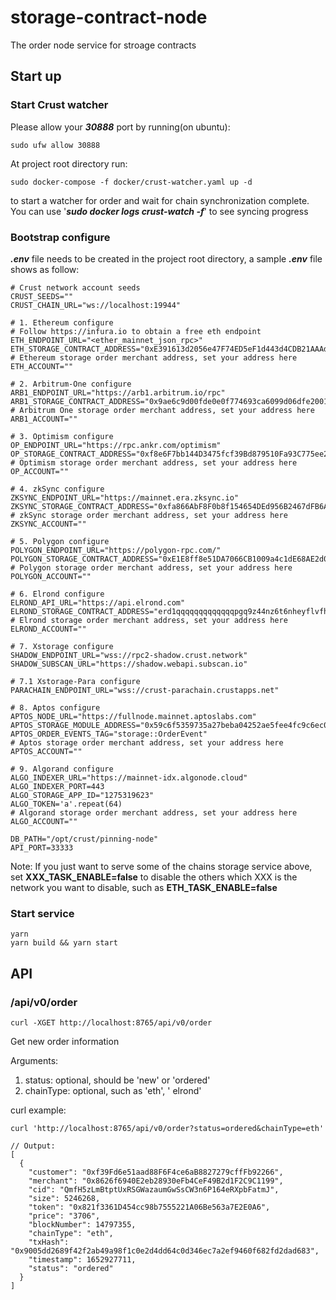 # storage-contract-node
The order node service for stroage contracts

## Start up

### Start Crust watcher 

Please allow your ***30888*** port by running(on ubuntu):
```
sudo ufw allow 30888
```

At project root directory run:
```
sudo docker-compose -f docker/crust-watcher.yaml up -d
```
to start a watcher for order and wait for chain synchronization complete. You can use '***sudo docker logs crust-watch -f***' to see syncing progress

### Bootstrap configure 
***.env*** file needs to be created in the project root directory, a sample ***.env*** file shows as follow:
```
# Crust network account seeds
CRUST_SEEDS=""
CRUST_CHAIN_URL="ws://localhost:19944"

# 1. Ethereum configure
# Follow https://infura.io to obtain a free eth endpoint
ETH_ENDPOINT_URL="<ether_mainnet_json_rpc>"
ETH_STORAGE_CONTRACT_ADDRESS="0xE391613d2056e47F74ED5eF1d443d4CDB21AAAd9"
# Ethereum storage order merchant address, set your address here
ETH_ACCOUNT=""

# 2. Arbitrum-One configure
ARB1_ENDPOINT_URL="https://arb1.arbitrum.io/rpc"
ARB1_STORAGE_CONTRACT_ADDRESS="0x9ae6c9d00fde0e0f774693ca6099d06dfe2001c6"
# Arbitrum One storage order merchant address, set your address here
ARB1_ACCOUNT=""

# 3. Optimism configure
OP_ENDPOINT_URL="https://rpc.ankr.com/optimism"
OP_STORAGE_CONTRACT_ADDRESS="0xf8e6F7bb144D3475fcf39Bd879510Fa93C775ee2"
# Optimism storage order merchant address, set your address here
OP_ACCOUNT=""

# 4. zkSync configure
ZKSYNC_ENDPOINT_URL="https://mainnet.era.zksync.io"
ZKSYNC_STORAGE_CONTRACT_ADDRESS="0xfa866AbF8F0b8f154654DEd956B2467dFB6A4135"
# zkSync storage order merchant address, set your address here
ZKSYNC_ACCOUNT=""

# 5. Polygon configure
POLYGON_ENDPOINT_URL="https://polygon-rpc.com/"
POLYGON_STORAGE_CONTRACT_ADDRESS="0xE1E8ff8e51DA7066CB1009a4c1dE68AE2d095655"
# Polygon storage order merchant address, set your address here
POLYGON_ACCOUNT=""

# 6. Elrond configure
ELROND_API_URL="https://api.elrond.com"
ELROND_STORAGE_CONTRACT_ADDRESS="erd1qqqqqqqqqqqqqpgq9z44nz6t6nheyflvfh94syzky84gk0d8j3vss49tnh"
# Elrond storage order merchant address, set your address here
ELROND_ACCOUNT=""

# 7. Xstorage configure
SHADOW_ENDPOINT_URL="wss://rpc2-shadow.crust.network"
SHADOW_SUBSCAN_URL="https://shadow.webapi.subscan.io"

# 7.1 Xstorage-Para configure
PARACHAIN_ENDPOINT_URL="wss://crust-parachain.crustapps.net"

# 8. Aptos configure
APTOS_NODE_URL="https://fullnode.mainnet.aptoslabs.com"
APTOS_STORAGE_MODULE_ADDRESS="0x59c6f5359735a27beba04252ae5fee4fc9c6ec0b7e22dab9f5ed7173283c54d0"
APTOS_ORDER_EVENTS_TAG="storage::OrderEvent"
# Aptos storage order merchant address, set your address here
APTOS_ACCOUNT=""

# 9. Algorand configure
ALGO_INDEXER_URL="https://mainnet-idx.algonode.cloud"
ALGO_INDEXER_PORT=443
ALGO_STORAGE_APP_ID="1275319623"
ALGO_TOKEN='a'.repeat(64)
# Algorand storage order merchant address, set your address here
ALGO_ACCOUNT=""

DB_PATH="/opt/crust/pinning-node"
API_PORT=33333
```
Note: If you just want to serve some of the chains storage service above, set **XXX_TASK_ENABLE=false** to disable the others which XXX is the network you want to disable, such as **ETH_TASK_ENABLE=false**

### Start service
```
yarn
yarn build && yarn start
```

## API

### /api/v0/order

```
curl -XGET http://localhost:8765/api/v0/order
```

Get new order information

Arguments:
1. status: optional, should be 'new' or 'ordered'
1. chainType: optional, such as 'eth', ' elrond'

curl example:
```
curl 'http://localhost:8765/api/v0/order?status=ordered&chainType=eth'

// Output:
[
  {
    "customer": "0xf39Fd6e51aad88F6F4ce6aB8827279cffFb92266",
    "merchant": "0x8626f6940E2eb28930eFb4CeF49B2d1F2C9C1199",
    "cid": "QmfH5zLmBtptUxRSGWazaumGwSsCW3n6P164eRXpbFatmJ",
    "size": 5246268,
    "token": "0x821f3361D454cc98b7555221A06Be563a7E2E0A6",
    "price": "3706",
    "blockNumber": 14797355,
    "chainType": "eth",
    "txHash": "0x9005dd2689f42f2ab49a98f1c0e2d4dd64c0d346ec7a2ef9460f682fd2dad683",
    "timestamp": 1652927711,
    "status": "ordered"
  }
]
```
